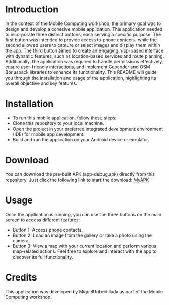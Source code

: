 # Introduction
In the context of the Mobile Computing workshop, the primary goal was to design and develop a cohesive mobile application. This application needed to incorporate three distinct buttons, each serving a specific purpose. The first button was intended to provide access to phone contacts, while the second allowed users to capture or select images and display them within the app. The third button aimed to create an engaging map-based interface with dynamic features, such as location-based services and route planning. Additionally, the application was required to handle permissions effectively, ensure user-friendly interactions, and implement Geocoder and OSM Bonuspack libraries to enhance its functionality. This README will guide you through the installation and usage of the application, highlighting its overall objective and key features.

# Installation
- To run this mobile application, follow these steps:
- Clone this repository to your local machine.
- Open the project in your preferred integrated development environment (IDE) for mobile app development.
- Build and run the application on your Android device or emulator.

# Download
You can download the pre-built APK (app-debug.apk) directly from this repository. Just click the following link to start the download:
[MyAPK](path_to_app_debug_apk)

# Usage
Once the application is running, you can use the three buttons on the main screen to access different features:
- Button 1: Access phone contacts.
- Button 2: Load an image from the gallery or take a photo using the camera.
- Button 3: View a map with your current location and perform various map-related actions.
Feel free to explore and interact with the app to discover its full functionality.

# Credits
This application was developed by MiguelUribeVillada as part of the Mobile Computing workshop.
